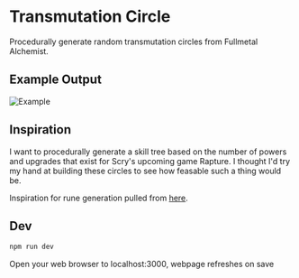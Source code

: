 # Transmutation Circle

Procedurally generate random transmutation circles from Fullmetal Alchemist. 

## Example Output
![Example](https://i.imgur.com/whwAPQU.png)

## Inspiration

I want to procedurally generate a skill tree based on the number of powers and upgrades that exist for Scry's upcoming game Rapture. I thought I'd try my hand at building these circles to see how feasable such a thing would be.

Inspiration for rune generation pulled from [here](https://www.reddit.com/r/proceduralgeneration/comments/5wzo7j/monthly_challenge_16_march_2017_procedural_runes/).

## Dev

```bash
npm run dev
```

Open your web browser to localhost:3000, webpage refreshes on save